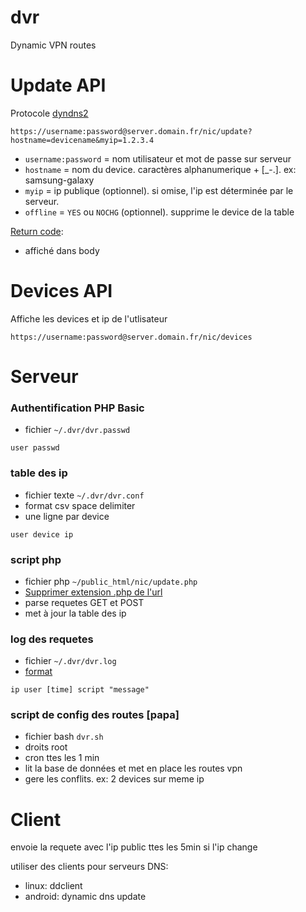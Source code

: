 dvr
==========
Dynamic VPN routes

Update API
==============
Protocole [dyndns2](https://help.dyn.com/remote-access-api/perform-update/)

```
https://username:password@server.domain.fr/nic/update?hostname=devicename&myip=1.2.3.4
```
- `username:password` = nom utilisateur et mot de passe sur serveur
- `hostname` = nom du device. caractères alphanumerique + [_-.]. ex: samsung-galaxy
- `myip` = ip publique (optionnel). si omise, l'ip est déterminée par le serveur.
- `offline` = `YES` ou `NOCHG` (optionnel). supprime le device de la table

[Return code](https://help.dyn.com/remote-access-api/return-codes/):
- affiché dans body

Devices API
==============
Affiche les devices et ip de l'utlisateur
```
https://username:password@server.domain.fr/nic/devices
```

Serveur
=======

### Authentification PHP Basic
- fichier `~/.dvr/dvr.passwd`
```
user passwd
```

### table des ip
- fichier texte `~/.dvr/dvr.conf`
- format csv space delimiter
- une ligne par device

```
user device ip
```

### script php
- fichier php `~/public_html/nic/update.php`
- [Supprimer extension .php de l'url](https://alexcican.com/post/how-to-remove-php-html-htm-extensions-with-htaccess/)
- parse requetes GET et POST
- met à jour la table des ip

### log des requetes
- fichier `~/.dvr/dvr.log`
- [format](https://en.wikipedia.org/wiki/Common_Log_Format)

```
ip user [time] script "message"
```

### script de config des routes [papa]
- fichier bash `dvr.sh`
- droits root
- cron ttes les 1 min
- lit la base de données et met en place les routes vpn
- gere les conflits. ex: 2 devices sur meme ip

Client
=======
envoie la requete avec l'ip public ttes les 5min si l'ip change

utiliser des clients pour serveurs DNS:
- linux: ddclient
- android: dynamic dns update

